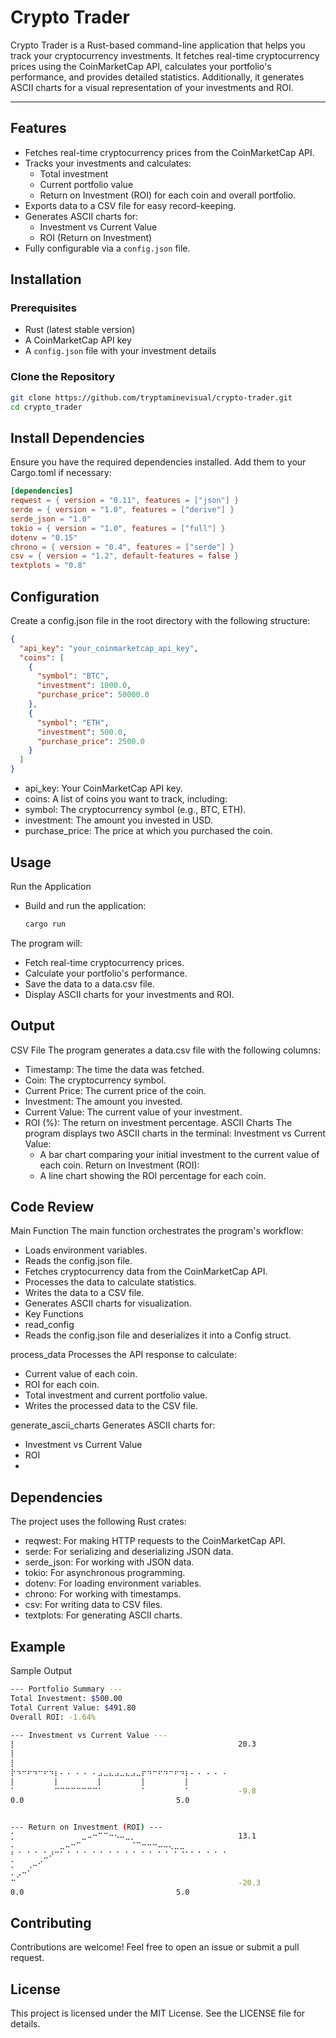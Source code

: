 # Crypto Trader

Crypto Trader is a Rust-based command-line application that helps you track your cryptocurrency investments. It fetches real-time cryptocurrency prices using the CoinMarketCap API, calculates your portfolio's performance, and provides detailed statistics. Additionally, it generates ASCII charts for a visual representation of your investments and ROI.

---

## Features

- Fetches real-time cryptocurrency prices from the CoinMarketCap API.
- Tracks your investments and calculates:
  - Total investment
  - Current portfolio value
  - Return on Investment (ROI) for each coin and overall portfolio.
- Exports data to a CSV file for easy record-keeping.
- Generates ASCII charts for:
  - Investment vs Current Value
  - ROI (Return on Investment)
- Fully configurable via a `config.json` file.


## Installation

### Prerequisites

- Rust (latest stable version)
- A CoinMarketCap API key
- A `config.json` file with your investment details

### Clone the Repository

```bash
git clone https://github.com/tryptaminevisual/crypto-trader.git
cd crypto_trader
```
## Install Dependencies
Ensure you have the required dependencies installed. Add them to your Cargo.toml if necessary:
``` toml
[dependencies]
reqwest = { version = "0.11", features = ["json"] }
serde = { version = "1.0", features = ["derive"] }
serde_json = "1.0"
tokio = { version = "1.0", features = ["full"] }
dotenv = "0.15"
chrono = { version = "0.4", features = ["serde"] }
csv = { version = "1.2", default-features = false }
textplots = "0.8"
```
## Configuration 
Create a config.json file in the root directory with the following structure:
```json
{
  "api_key": "your_coinmarketcap_api_key",
  "coins": [
    {
      "symbol": "BTC",
      "investment": 1000.0,
      "purchase_price": 50000.0
    },
    {
      "symbol": "ETH",
      "investment": 500.0,
      "purchase_price": 2500.0
    }
  ]
}
```
- api_key: Your CoinMarketCap API key.
- coins: A list of coins you want to track, including:
- symbol: The cryptocurrency symbol (e.g., BTC, ETH).
- investment: The amount you invested in USD.
- purchase_price: The price at which you purchased the coin.

## Usage
Run the Application
  - Build and run the application:
    ```bash
    cargo run
    ```
The program will:
  - Fetch real-time cryptocurrency prices.
  - Calculate your portfolio's performance.
  - Save the data to a data.csv file.
  - Display ASCII charts for your investments and ROI.
## Output
CSV File
The program generates a data.csv file with the following columns:

  - Timestamp: The time the data was fetched.
  - Coin: The cryptocurrency symbol.
  - Current Price: The current price of the coin.
  - Investment: The amount you invested.
  - Current Value: The current value of your investment.
  - ROI (%): The return on investment percentage.
ASCII Charts
The program displays two ASCII charts in the terminal:
  Investment vs Current Value:
    - A bar chart comparing your initial investment to the current value of each coin.
  Return on Investment (ROI):
    - A line chart showing the ROI percentage for each coin.

## Code Review 
Main Function
The main function orchestrates the program's workflow:

  - Loads environment variables.
  - Reads the config.json file.
  - Fetches cryptocurrency data from the CoinMarketCap API.
  - Processes the data to calculate statistics.
  - Writes the data to a CSV file.
  - Generates ASCII charts for visualization.
  - Key Functions
  - read_config
  - Reads the config.json file and deserializes it into a Config struct.

process_data
Processes the API response to calculate:

  - Current value of each coin.
  - ROI for each coin.
  - Total investment and current portfolio value.
  - Writes the processed data to the CSV file.

generate_ascii_charts
Generates ASCII charts for:

  - Investment vs Current Value
  - ROI
  - 
## Dependencies
The project uses the following Rust crates:

  - reqwest: For making HTTP requests to the CoinMarketCap API.
  - serde: For serializing and deserializing JSON data.
  - serde_json: For working with JSON data.
  - tokio: For asynchronous programming.
  - dotenv: For loading environment variables.
  - chrono: For working with timestamps.
  - csv: For writing data to CSV files.
  - textplots: For generating ASCII charts.

## Example
Sample Output
```bash
--- Portfolio Summary ---
Total Investment: $500.00
Total Current Value: $491.80
Overall ROI: -1.64%

--- Investment vs Current Value ---
⡇⠀⠀⠀⠀⠀⠀⠀⠀⠀⠀⠀⠀⠀⠀⠀⠀⠀⠀⠀⠀⠀⠀⠀⠀⠀⠀⠀⠀⠀⠀⠀⠀⠀⠀⠀⠀⠀⠀⠀⠀ 20.3
⡇⠀⠀⠀⠀⠀⠀⠀⠀⠀⠀⠀⠀⠀⠀⠀⠀⠀⠀⠀⠀⠀⠀⠀⠀⠀⠀⠀⠀⠀⠀⠀⠀⠀⠀⠀⠀⠀⠀⠀⠀
⡇⠀⠀⠀⠀⠀⠀⠀⠀⠀⠀⠀⠀⠀⠀⠀⠀⠀⠀⠀⠀⠀⠀⠀⠀⠀⠀⠀⠀⠀⠀⠀⠀⠀⠀⠀⠀⠀⠀⠀⠀
⡗⠲⠒⠖⠲⠒⠖⠲⡆⠄⠠⠀⠄⠠⠀⠄⣠⣀⣄⣠⣀⣄⣠⣀⡖⠲⠒⠖⠲⠒⠖⠲⡆⠄⠠⠀⠄⠠⠀⠄⠀
⡇⠀⠀⠀⠀⠀⠀⠀⡇⠀⠀⠀⠀⠀⠀⠀⡇⠀⠀⠀⠀⠀⠀⠀⡇⠀⠀⠀⠀⠀⠀⠀⡇⠀⠀⠀⠀⠀⠀⠀⠀
⠁⠀⠀⠀⠀⠀⠀⠀⠉⠉⠉⠉⠉⠉⠉⠉⠁⠀⠀⠀⠀⠀⠀⠀⠁⠀⠀⠀⠀⠀⠀⠀⠁⠀⠀⠀⠀⠀⠀⠀⠀ -9.8
0.0                                  5.0


--- Return on Investment (ROI) ---
⡁⠀⠀⠀⠀⠀⠀⠀⠀⠀⠀⠀⠀⣀⠤⠒⠉⠉⠒⠢⠤⣀⡀⠀⠀⠀⠀⠀⠀⠀⠀⠀⠀⠀⠀⠀⠀⠀⠀⠀⠀ 13.1
⠄⠀⠀⠀⠀⠀⠀⠀⠀⣀⠤⠒⠉⠀⠀⠀⠀⠀⠀⠀⠀⠀⠈⠉⠒⠒⠒⠤⠤⢄⣀⣀⠀⠀⠀⠀⠀⠀⠀⠀⠀
⠃⠈⠀⠁⠈⠀⣁⠜⠉⠁⠈⠀⠁⠈⠀⠁⠈⠀⠁⠈⠀⠁⠈⠀⠁⠈⠀⠁⠈⠀⠁⠈⠁⠁⠈⠀⠁⠈⠀⠁⠀
⡁⠀⠀⢀⠤⠊⠀⠀⠀⠀⠀⠀⠀⠀⠀⠀⠀⠀⠀⠀⠀⠀⠀⠀⠀⠀⠀⠀⠀⠀⠀⠀⠀⠀⠀⠀⠀⠀⠀⠀⠀
⠄⡠⠒⠁⠀⠀⠀⠀⠀⠀⠀⠀⠀⠀⠀⠀⠀⠀⠀⠀⠀⠀⠀⠀⠀⠀⠀⠀⠀⠀⠀⠀⠀⠀⠀⠀⠀⠀⠀⠀⠀
⠉⠀⠀⠀⠀⠀⠀⠀⠀⠀⠀⠀⠀⠀⠀⠀⠀⠀⠀⠀⠀⠀⠀⠀⠀⠀⠀⠀⠀⠀⠀⠀⠀⠀⠀⠀⠀⠀⠀⠀⠀ -20.3
0.0                                  5.0
```

## Contributing
Contributions are welcome! Feel free to open an issue or submit a pull request.

## License
This project is licensed under the MIT License. See the LICENSE file for details.
